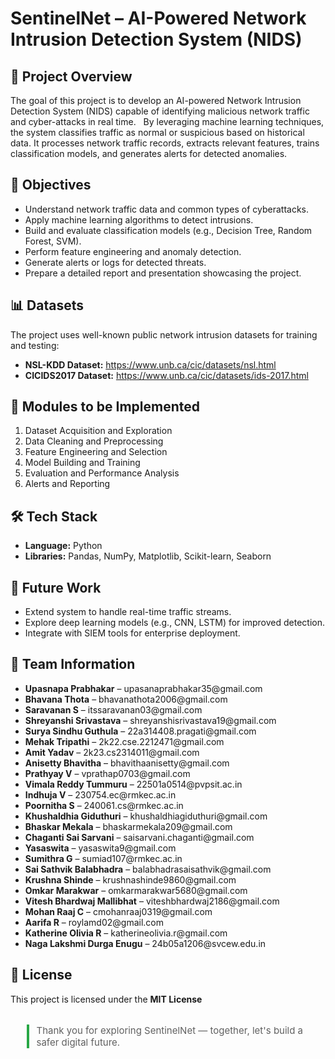 <h1>SentinelNet – AI-Powered Network Intrusion Detection System (NIDS)</h1>

<h2>📌 Project Overview</h2>
<p>
The goal of this project is to develop an AI-powered Network Intrusion Detection System (NIDS) capable of identifying malicious network traffic and cyber-attacks in real time.  
By leveraging machine learning techniques, the system classifies traffic as normal or suspicious based on historical data. It processes network traffic records, extracts relevant features, trains classification models, and generates alerts for detected anomalies.
</p>

<h2>🎯 Objectives</h2>
<ul>
  <li>Understand network traffic data and common types of cyberattacks.</li>
  <li>Apply machine learning algorithms to detect intrusions.</li>
  <li>Build and evaluate classification models (e.g., Decision Tree, Random Forest, SVM).</li>
  <li>Perform feature engineering and anomaly detection.</li>
  <li>Generate alerts or logs for detected threats.</li>
  <li>Prepare a detailed report and presentation showcasing the project.</li>
</ul>

<h2>📊 Datasets</h2>
<p>The project uses well-known public network intrusion datasets for training and testing:</p>
<ul>
  <li><strong>NSL-KDD Dataset:</strong> <a href="https://www.unb.ca/cic/datasets/nsl.html" target="_blank">https://www.unb.ca/cic/datasets/nsl.html</a></li>
  <li><strong>CICIDS2017 Dataset:</strong> <a href="https://www.unb.ca/cic/datasets/ids-2017.html" target="_blank">https://www.unb.ca/cic/datasets/ids-2017.html</a></li>
</ul>

<h2>🧩 Modules to be Implemented</h2>
<ol>
  <li>Dataset Acquisition and Exploration</li>
  <li>Data Cleaning and Preprocessing</li>
  <li>Feature Engineering and Selection</li>
  <li>Model Building and Training</li>
  <li>Evaluation and Performance Analysis</li>
  <li>Alerts and Reporting</li>
</ol>

<h2>🛠️ Tech Stack</h2>
<ul>
  <li><strong>Language:</strong> Python</li>
  <li><strong>Libraries:</strong> Pandas, NumPy, Matplotlib, Scikit-learn, Seaborn</li>
</ul>

<h2>🚀 Future Work</h2>
<ul>
  <li>Extend system to handle real-time traffic streams.</li>
  <li>Explore deep learning models (e.g., CNN, LSTM) for improved detection.</li>
  <li>Integrate with SIEM tools for enterprise deployment.</li>
</ul>

<h2>👥 Team Information</h2>
<ul>
  <li><b>Upasnapa Prabhakar</b> – upasanaprabhakar35@gmail.com</li>
  <li><b>Bhavana Thota</b> – bhavanathota2006@gmail.com</li>
  <li><b>Saravanan S</b> – itssaravanan03@gmail.com</li>
  <li><b>Shreyanshi Srivastava</b> – shreyanshisrivastava19@gmail.com</li>
  <li><b>Surya Sindhu Guthula</b> – 22a314408.pragati@gmail.com</li>
  <li><b>Mehak Tripathi</b> – 2k22.cse.2212471@gmail.com</li>
  <li><b>Amit Yadav</b> – 2k23.cs2314011@gmail.com</li>
  <li><b>Anisetty Bhavitha</b> – bhavithaanisetty@gmail.com</li>
  <li><b>Prathyay V</b> – vprathap0703@gmail.com</li>
  <li><b>Vimala Reddy Tummuru</b> – 22501a0514@pvpsit.ac.in</li>
  <li><b>Indhuja V</b> – 230754.ec@rmkec.ac.in</li>
  <li><b>Poornitha S</b> – 240061.cs@rmkec.ac.in</li>
  <li><b>Khushaldhia Giduthuri</b> – khushaldhiagiduthuri@gmail.com</li>
  <li><b>Bhaskar Mekala</b> – bhaskarmekala209@gmail.com</li>
  <li><b>Chaganti Sai Sarvani</b> – saisarvani.chaganti@gmail.com</li>
  <li><b>Yasaswita</b> – yasaswita9@gmail.com</li>
  <li><b>Sumithra G</b> – sumiad107@rmkec.ac.in</li>
  <li><b>Sai Sathvik Balabhadra</b> – balabhadrasaisathvik@gmail.com</li>
  <li><b>Krushna Shinde</b> – krushnashinde9860@gmail.com</li>
  <li><b>Omkar Marakwar</b> – omkarmarakwar5680@gmail.com</li>
  <li><b>Vitesh Bhardwaj Mallibhat</b> – viteshbhardwaj2186@gmail.com</li>
  <li><b>Mohan Raaj C</b> – cmohanraaj0319@gmail.com</li>
  <li><b>Aarifa R</b> – roylamd02@gmail.com</li>
  <li><b>Katherine Olivia R</b> – katherineolivia.r@gmail.com</li>
  <li><b>Naga Lakshmi Durga Enugu</b> – 24b05a1206@svcew.edu.in</li>
</ul>

<h2>📄 License</h2>
<p>This project is licensed under the <strong>MIT License</strong></p>

<blockquote style="border-left: 4px solid #28a745; padding-left: 12px; ;  font-size:15px; margin-top: 32px;">
  Thank you for exploring SentinelNet — together, let's build a safer digital future.
</blockquote>

